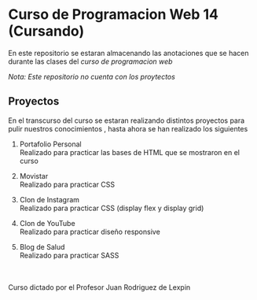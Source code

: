 # Curso de Programacion Web 14 (Cursando)

En este repositorio se estaran almacenando las anotaciones que se hacen durante las clases del _curso de programacion web_

_Nota: Este repositorio no cuenta con los proytectos_

## Proyectos

En el transcurso del curso se estaran realizando distintos proyectos para pulir nuestros conocimientos , hasta ahora se han realizado los siguientes

1. Portafolio Personal <br>
Realizado para practicar las bases de HTML que se mostraron en el curso

2. Movistar <br>
Realizado para practicar CSS

3. Clon de Instagram <br>
Realizado para practicar CSS (display flex y display grid) 

4. Clon de YouTube <br> 
Realizado para practicar diseño responsive

5. Blog de Salud <br>
Realizado para practicar SASS

<br><br>
Curso dictado por el Profesor Juan Rodriguez de Lexpin

